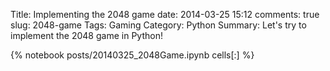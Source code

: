 Title: Implementing the 2048 game
date: 2014-03-25 15:12
comments: true
slug: 2048-game
Tags: Gaming
Category: Python
Summary: Let's try to implement the 2048 game in Python!

{% notebook posts/20140325_2048Game.ipynb cells[:] %}
